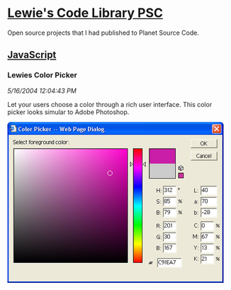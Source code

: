 # [Lewie's Code Library PSC](../../README.md)

Open source projects that I had published to Planet Source Code.

## [JavaScript](../README.md)

### Lewies Color Picker

*5/16/2004 12:04:43 PM*

Let your users choose a color through a rich user interface. This color picker looks simular to Adobe Photoshop.

![Screenshot of Lewies Color Picker](./screenshot.jpg)




